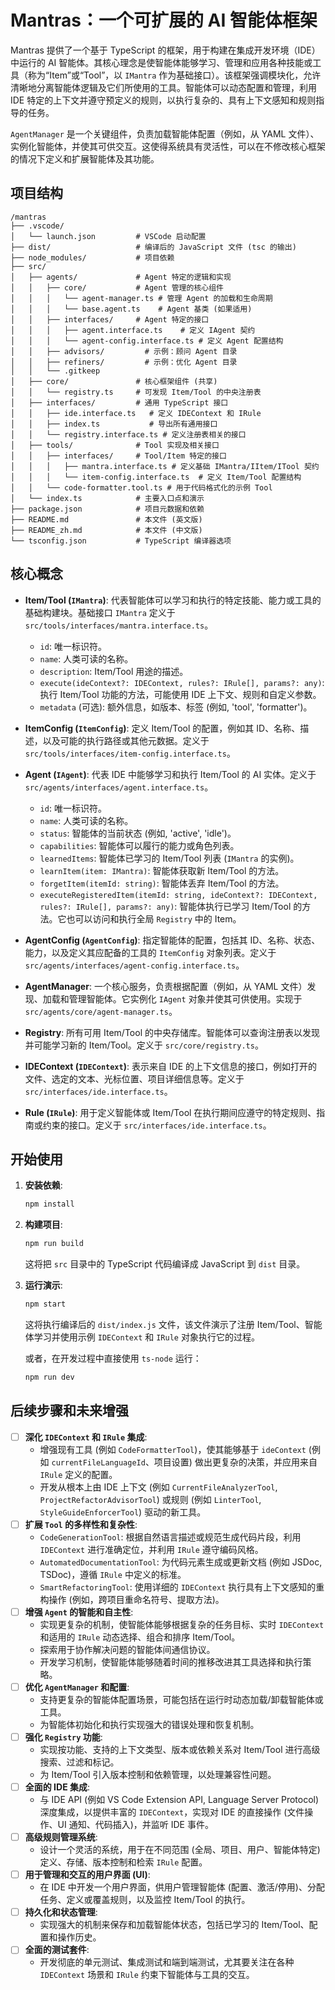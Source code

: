 # Mantras：一个可扩展的 AI 智能体框架

Mantras 提供了一个基于 TypeScript 的框架，用于构建在集成开发环境（IDE）中运行的 AI 智能体。其核心理念是使智能体能够学习、管理和应用各种技能或工具（称为“Item”或“Tool”，以 `IMantra` 作为基础接口）。该框架强调模块化，允许清晰地分离智能体逻辑及它们所使用的工具。智能体可以动态配置和管理，利用 IDE 特定的上下文并遵守预定义的规则，以执行复杂的、具有上下文感知和规则指导的任务。

`AgentManager` 是一个关键组件，负责加载智能体配置（例如，从 YAML 文件）、实例化智能体，并使其可供交互。这使得系统具有灵活性，可以在不修改核心框架的情况下定义和扩展智能体及其功能。

## 项目结构

```
/mantras
├── .vscode/
│   └── launch.json         # VSCode 启动配置
├── dist/                   # 编译后的 JavaScript 文件 (tsc 的输出)
├── node_modules/           # 项目依赖
├── src/
│   ├── agents/             # Agent 特定的逻辑和实现
│   │   ├── core/           # Agent 管理的核心组件
│   │   │   └── agent-manager.ts # 管理 Agent 的加载和生命周期
│   │   │   └── base.agent.ts    # Agent 基类 (如果适用)
│   │   ├── interfaces/     # Agent 特定的接口
│   │   │   ├── agent.interface.ts    # 定义 IAgent 契约
│   │   │   └── agent-config.interface.ts # 定义 Agent 配置结构
│   │   ├── advisors/         # 示例：顾问 Agent 目录
│   │   ├── refiners/         # 示例：优化 Agent 目录
│   │   └── .gitkeep
│   ├── core/               # 核心框架组件 (共享)
│   │   └── registry.ts     # 可发现 Item/Tool 的中央注册表
│   ├── interfaces/         # 通用 TypeScript 接口
│   │   ├── ide.interface.ts   # 定义 IDEContext 和 IRule
│   │   ├── index.ts           # 导出所有通用接口
│   │   └── registry.interface.ts # 定义注册表相关的接口
│   ├── tools/              # Tool 实现及相关接口
│   │   ├── interfaces/     # Tool/Item 特定的接口
│   │   │   ├── mantra.interface.ts # 定义基础 IMantra/IItem/ITool 契约
│   │   │   └── item-config.interface.ts  # 定义 Item/Tool 配置结构
│   │   └── code-formatter.tool.ts # 用于代码格式化的示例 Tool
│   └── index.ts            # 主要入口点和演示
├── package.json            # 项目元数据和依赖
├── README.md               # 本文件 (英文版)
├── README_zh.md            # 本文件 (中文版)
└── tsconfig.json           # TypeScript 编译器选项
```

## 核心概念

- **Item/Tool (`IMantra`)**: 代表智能体可以学习和执行的特定技能、能力或工具的基础构建块。基础接口 `IMantra` 定义于 `src/tools/interfaces/mantra.interface.ts`。
  - `id`: 唯一标识符。
  - `name`: 人类可读的名称。
  - `description`: Item/Tool 用途的描述。
  - `execute(ideContext?: IDEContext, rules?: IRule[], params?: any)`: 执行 Item/Tool 功能的方法，可能使用 IDE 上下文、规则和自定义参数。
  - `metadata` (可选): 额外信息，如版本、标签 (例如, 'tool', 'formatter')。

- **ItemConfig (`ItemConfig`)**: 定义 Item/Tool 的配置，例如其 ID、名称、描述，以及可能的执行路径或其他元数据。定义于 `src/tools/interfaces/item-config.interface.ts`。

- **Agent (`IAgent`)**: 代表 IDE 中能够学习和执行 Item/Tool 的 AI 实体。定义于 `src/agents/interfaces/agent.interface.ts`。
  - `id`: 唯一标识符。
  - `name`: 人类可读的名称。
  - `status`: 智能体的当前状态 (例如, 'active', 'idle')。
  - `capabilities`: 智能体可以履行的能力或角色列表。
  - `learnedItems`: 智能体已学习的 Item/Tool 列表 (`IMantra` 的实例)。
  - `learnItem(item: IMantra)`: 智能体获取新 Item/Tool 的方法。
  - `forgetItem(itemId: string)`: 智能体丢弃 Item/Tool 的方法。
  - `executeRegisteredItem(itemId: string, ideContext?: IDEContext, rules?: IRule[], params?: any)`: 智能体执行已学习 Item/Tool 的方法。它也可以访问和执行全局 `Registry` 中的 Item。

- **AgentConfig (`AgentConfig`)**: 指定智能体的配置，包括其 ID、名称、状态、能力，以及定义其应配备的工具的 `ItemConfig` 对象列表。定义于 `src/agents/interfaces/agent-config.interface.ts`。

- **AgentManager**: 一个核心服务，负责根据配置（例如，从 YAML 文件）发现、加载和管理智能体。它实例化 `IAgent` 对象并使其可供使用。实现于 `src/agents/core/agent-manager.ts`。

- **Registry**: 所有可用 Item/Tool 的中央存储库。智能体可以查询注册表以发现并可能学习新的 Item/Tool。定义于 `src/core/registry.ts`。

- **IDEContext (`IDEContext`)**: 表示来自 IDE 的上下文信息的接口，例如打开的文件、选定的文本、光标位置、项目详细信息等。定义于 `src/interfaces/ide.interface.ts`。

- **Rule (`IRule`)**: 用于定义智能体或 Item/Tool 在执行期间应遵守的特定规则、指南或约束的接口。定义于 `src/interfaces/ide.interface.ts`。

## 开始使用

1.  **安装依赖**: 
    ```bash
    npm install
    ```

2.  **构建项目**: 
    ```bash
    npm run build
    ```
    这将把 `src` 目录中的 TypeScript 代码编译成 JavaScript 到 `dist` 目录。

3.  **运行演示**: 
    ```bash
    npm start
    ```
    这将执行编译后的 `dist/index.js` 文件，该文件演示了注册 Item/Tool、智能体学习并使用示例 `IDEContext` 和 `IRule` 对象执行它的过程。

    或者，在开发过程中直接使用 `ts-node` 运行：
    ```bash
    npm run dev
    ```

## 后续步骤和未来增强

- [ ] **深化 `IDEContext` 和 `IRule` 集成**:
  - 增强现有工具 (例如 `CodeFormatterTool`)，使其能够基于 `ideContext` (例如 `currentFileLanguageId`、项目设置) 做出更复杂的决策，并应用来自 `IRule` 定义的配置。
  - 开发从根本上由 IDE 上下文 (例如 `CurrentFileAnalyzerTool`, `ProjectRefactorAdvisorTool`) 或规则 (例如 `LinterTool`, `StyleGuideEnforcerTool`) 驱动的新工具。
- [ ] **扩展 `Tool` 的多样性和复杂性**:
  - `CodeGenerationTool`: 根据自然语言描述或规范生成代码片段，利用 `IDEContext` 进行准确定位，并利用 `IRule` 遵守编码风格。
  - `AutomatedDocumentationTool`: 为代码元素生成或更新文档 (例如 JSDoc, TSDoc)，遵循 `IRule` 中定义的标准。
  - `SmartRefactoringTool`: 使用详细的 `IDEContext` 执行具有上下文感知的重构操作 (例如，跨项目重命名符号、提取方法)。
- [ ] **增强 `Agent` 的智能和自主性**:
  - 实现更复杂的机制，使智能体能够根据复杂的任务目标、实时 `IDEContext` 和适用的 `IRule` 动态选择、组合和排序 Item/Tool。
  - 探索用于协作解决问题的智能体间通信协议。
  - 开发学习机制，使智能体能够随着时间的推移改进其工具选择和执行策略。
- [ ] **优化 `AgentManager` 和配置**:
  - 支持更复杂的智能体配置场景，可能包括在运行时动态加载/卸载智能体或工具。
  - 为智能体初始化和执行实现强大的错误处理和恢复机制。
- [ ] **强化 `Registry` 功能**:
  - 实现按功能、支持的上下文类型、版本或依赖关系对 Item/Tool 进行高级搜索、过滤和标记。
  - 为 Item/Tool 引入版本控制和依赖管理，以处理兼容性问题。
- [ ] **全面的 IDE 集成**: 
  - 与 IDE API (例如 VS Code Extension API, Language Server Protocol) 深度集成，以提供丰富的 `IDEContext`，实现对 IDE 的直接操作 (文件操作、UI 通知、代码插入)，并监听 IDE 事件。
- [ ] **高级规则管理系统**:
  - 设计一个灵活的系统，用于在不同范围 (全局、项目、用户、智能体特定) 定义、存储、版本控制和检索 `IRule` 配置。
- [ ] **用于管理和交互的用户界面 (UI)**:
  - 在 IDE 中开发一个用户界面，供用户管理智能体 (配置、激活/停用)、分配任务、定义或覆盖规则，以及监控 Item/Tool 的执行。
- [ ] **持久化和状态管理**:
  - 实现强大的机制来保存和加载智能体状态，包括已学习的 Item/Tool、配置和操作历史。
- [ ] **全面的测试套件**: 
  - 开发彻底的单元测试、集成测试和端到端测试，尤其要关注在各种 `IDEContext` 场景和 `IRule` 约束下智能体与工具的交互。